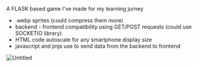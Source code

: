 A FLASK based game I've made for my learning jurney 

- .webp sprites (could compress them more)
- backend - frontend compatibility using GET/POST requests (could use SOCKETIO library)
- HTML code autoscale for any smartphone display size
- javascript and jinja use to send data from the backend to frontend
  
![Untitled](https://github.com/user-attachments/assets/5b6814e9-d242-4123-bff3-f2c26e87ad36)
